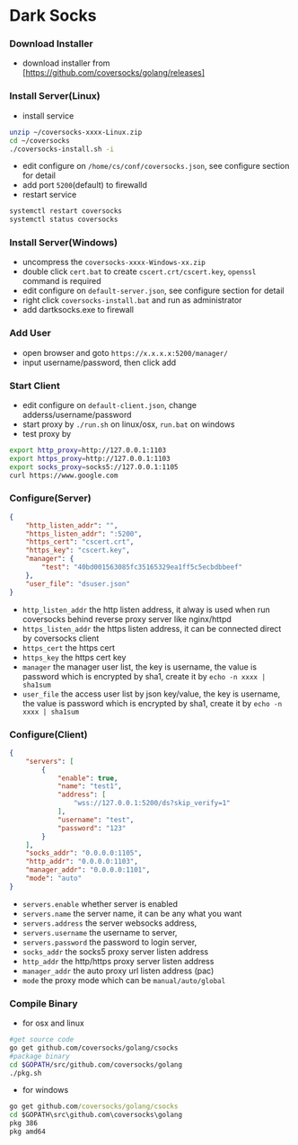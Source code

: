Dark Socks
===

### Download Installer
* download installer from [https://github.com/coversocks/golang/releases]

### Install Server(Linux)
* install service
```.sh
unzip ~/coversocks-xxxx-Linux.zip
cd ~/coversocks
./coversocks-install.sh -i
```
* edit configure on `/home/cs/conf/coversocks.json`, see configure section for detail
* add port `5200`(default) to firewalld
* restart service
```.sh
systemctl restart coversocks
systemctl status coversocks
```

### Install Server(Windows)
* uncompress the `coversocks-xxxx-Windows-xx.zip`
* double click `cert.bat` to create `cscert.crt/cscert.key`, `openssl` command is required
* edit configure on `default-server.json`, see configure section for detail
* right click `coversocks-install.bat` and run as administrator
* add dartksocks.exe to firewall


### Add User
* open browser and goto `https://x.x.x.x:5200/manager/`
* input username/password, then click add

### Start Client
* edit configure on `default-client.json`, change adderss/username/password
* start proxy by `./run.sh` on linux/osx, `run.bat` on windows
* test proxy by
```.sh
export http_proxy=http://127.0.0.1:1103
export https_proxy=http://127.0.0.1:1103
export socks_proxy=socks5://127.0.0.1:1105
curl https://www.google.com
```

### Configure(Server)
```.json
{
    "http_listen_addr": "",
    "https_listen_addr": ":5200",
    "https_cert": "cscert.crt",
    "https_key": "cscert.key",
    "manager": {
        "test": "40bd001563085fc35165329ea1ff5c5ecbdbbeef"
    },
    "user_file": "dsuser.json"
}
```
* `http_listen_addr` the http listen address, it alway is used when run coversocks behind reverse proxy server like nginx/httpd
* `https_listen_addr` the https listen address, it can be connected direct by coversocks client
* `https_cert` the https cert
* `https_key` the https cert key
* `manager` the manager user list, the key is username, the value is password which is encrypted by sha1, create it by `echo -n xxxx | sha1sum`
* `user_file` the access user list by json key/value, the key is username, the value is password which is encrypted by sha1, create it by `echo -n xxxx | sha1sum`

### Configure(Client)
```.json
{
    "servers": [
        {
            "enable": true,
            "name": "test1",
            "address": [
                "wss://127.0.0.1:5200/ds?skip_verify=1"
            ],
            "username": "test",
            "password": "123"
        }
    ],
    "socks_addr": "0.0.0.0:1105",
    "http_addr": "0.0.0.0:1103",
    "manager_addr": "0.0.0.0:1101",
    "mode": "auto"
}
```
* `servers.enable` whether server is enabled
* `servers.name` the server name, it can be any what you want
* `servers.address` the server websocks address,
* `servers.username` the username to server,
* `servers.password` the password to login server,
* `socks_addr` the socks5 proxy server listen address
* `http_addr` the http/https proxy server listen address
* `manager_addr` the auto proxy url listen address (pac)
* `mode` the proxy mode which can be `manual/auto/global`

### Compile Binary
* for osx and linux
```.sh
#get source code
go get github.com/coversocks/golang/csocks
#package binary
cd $GOPATH/src/github.com/coversocks/golang
./pkg.sh
```
* for windows
```.bat
go get github.com/coversocks/golang/csocks
cd $GOPATH\src\github.com\coversocks\golang
pkg 386
pkg amd64
```

